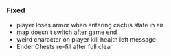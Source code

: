 ### Fixed

- player loses armor when entering cactus state in air
- map doesn't switch after game end
- weird character on player kill health left message
- Ender Chests re-fill after full clear